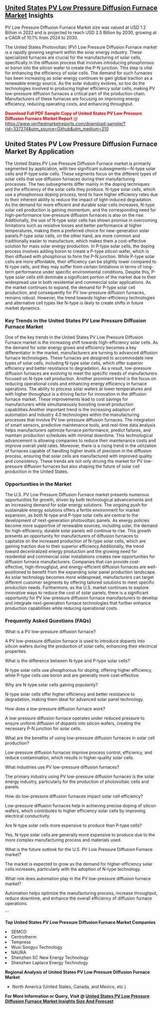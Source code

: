 <h2><a href="https://www.verifiedmarketreports.com/download-sample/?rid=337274&amp;utm_source=Github&amp;utm_medium=210" target="_blank">United States PV Low Pressure Diffusion Furnace Market</a> Insights</h2><p>PV Low Pressure Diffusion Furnace Market size was valued at USD 1.2 Billion in 2022 and is projected to reach USD 2.5 Billion by 2030, growing at a CAGR of 10.1% from 2024 to 2030.</p><p><p>The United States Photovoltaic (PV) Low Pressure Diffusion Furnace market is a rapidly growing segment within the solar energy industry. These specialized furnaces are crucial for the manufacturing of solar cells, specifically in the diffusion process that involves introducing phosphorous or boron into the silicon wafer to create the P-N junction. This step is vital for enhancing the efficiency of solar cells. The demand for such furnaces has been increasing as solar energy continues to gain global traction as a renewable energy source. As the solar industry evolves, so too do the technologies involved in producing higher efficiency solar cells, making PV low-pressure diffusion furnaces a critical part of the production chain. Manufacturers of these furnaces are focusing on improving energy efficiency, reducing operating costs, and enhancing throughput. <p><span class=""><span style="color: #ff0000;"><strong>Download Full PDF Sample Copy of United States PV Low Pressure Diffusion Furnace Market Report</strong> @ </span><a href="https://www.verifiedmarketreports.com/download-sample/?rid=337274&amp;utm_source=Github&amp;utm_medium=210" target="_blank">https://www.verifiedmarketreports.com/download-sample/?rid=337274&amp;utm_source=Github&amp;utm_medium=210</a></span></p></p><h2>United States PV Low Pressure Diffusion Furnace Market By Application</h2><p>The United States PV Low Pressure Diffusion Furnace market is primarily segmented by application, with two significant subsegments—N-type solar cells and P-type solar cells. These segments focus on the different types of solar cells that use diffusion furnaces during their manufacturing processes. The two subsegments differ mainly in the doping techniques and the efficiency of the solar cells they produce. N-type solar cells, which use a phosphorous doping process, tend to have higher efficiency rates due to their inherent ability to reduce the impact of light-induced degradation. As the demand for more efficient and durable solar cells increases, N-type solar cell production is gaining momentum, and the corresponding need for high-performance low-pressure diffusion furnaces is also on the rise. Additionally, the use of N-type solar cells has shown promise in overcoming limitations such as resistive losses and better performance at higher temperatures, making them a preferred choice for new-generation solar panels.P-type solar cells, on the other hand, are more common and traditionally easier to manufacture, which makes them a cost-effective solution for mass solar energy production. In P-type solar cells, the doping process involves adding boron to create a P-type silicon wafer, which is then diffused with phosphorus to form the P-N junction. While P-type solar cells are more affordable, their efficiency can be slightly lower compared to N-type cells, and they may suffer from certain limitations in terms of long-term performance under specific environmental conditions. Despite this, P-type solar cells still dominate a significant portion of the market due to their widespread use in both residential and commercial solar applications. As the market continues to expand, the demand for P-type solar cell production, and consequently for PV low-pressure diffusion furnaces, remains robust. However, the trend towards higher-efficiency technologies and alternative cell types like N-type is likely to create shifts in future market dynamics.<h3>Key Trends in the United States PV Low Pressure Diffusion Furnace Market</h3><p>One of the key trends in the United States PV Low Pressure Diffusion Furnace market is the increasing shift towards high-efficiency solar cells. As the demand for solar energy grows and efficiency becomes a key differentiator in the market, manufacturers are turning to advanced diffusion furnace technologies. These furnaces are designed to accommodate new types of solar cells, including N-type solar cells, which offer superior efficiency and better resistance to degradation. As a result, low-pressure diffusion furnaces are evolving to meet the specific needs of manufacturers focused on N-type cell production. Another prominent trend is the focus on reducing operational costs and enhancing energy efficiency in furnace operations. The ability to process solar wafers at lower temperatures and with higher throughput is a driving factor for innovation in the diffusion furnace market. These improvements lead to cost savings for manufacturers while simultaneously boosting overall production capabilities.Another important trend is the increasing adoption of automation and Industry 4.0 technologies within the manufacturing processes that involve PV low-pressure diffusion furnaces. The integration of smart sensors, predictive maintenance tools, and real-time data analysis helps manufacturers optimize furnace performance, predict failures, and maintain production schedules with minimal downtime. This technological advancement is allowing companies to reduce their maintenance costs and improve overall yield rates. Moreover, there is a rising trend in the utilization of furnaces capable of handling higher levels of precision in the diffusion process, ensuring that solar cells are manufactured with improved quality and consistency. These trends are not only driving the market for PV low-pressure diffusion furnaces but also shaping the future of solar cell production in the United States.<h3>Opportunities in the Market</h3><p>The U.S. PV Low Pressure Diffusion Furnace market presents numerous opportunities for growth, driven by both technological advancements and an increasing demand for solar energy solutions. The ongoing push for sustainable energy solutions offers a fertile environment for market expansion, as both N-type and P-type solar cells are central to the development of next-generation photovoltaic panels. As energy policies become more supportive of renewable sources, including solar, the demand for high-efficiency, durable solar panels will continue to rise. This growth presents an opportunity for manufacturers of diffusion furnaces to capitalize on the increased production of N-type solar cells, which are gaining traction due to their superior efficiency.Additionally, the trend toward decentralized energy production and the growing need for residential and commercial solar installations creates new opportunities for diffusion furnace manufacturers. Companies that can provide cost-effective, high-throughput, and energy-efficient diffusion furnaces are well-positioned to benefit from the expanding solar panel production landscape. As solar technology becomes more widespread, manufacturers can target different customer segments by offering tailored solutions to meet specific production needs. Furthermore, as the U.S. market continues to explore innovative ways to reduce the cost of solar panels, there is a significant opportunity for PV low-pressure diffusion furnace manufacturers to develop and integrate next-generation furnace technologies that further enhance production capabilities while reducing operational costs.<h3>Frequently Asked Questions (FAQs)</h3><p>What is a PV low-pressure diffusion furnace?</p><p>A PV low-pressure diffusion furnace is used to introduce dopants into silicon wafers during the production of solar cells, enhancing their electrical properties.</p><p>What is the difference between N-type and P-type solar cells?</p><p>N-type solar cells use phosphorous for doping, offering higher efficiency, while P-type cells use boron and are generally more cost-effective.</p><p>Why are N-type solar cells gaining popularity?</p><p>N-type solar cells offer higher efficiency and better resistance to degradation, making them ideal for advanced solar panel technology.</p><p>How does a low-pressure diffusion furnace work?</p><p>A low-pressure diffusion furnace operates under reduced pressure to ensure uniform diffusion of dopants into silicon wafers, creating the necessary P-N junction for solar cells.</p><p>What are the benefits of using low-pressure diffusion furnaces in solar cell production?</p><p>Low-pressure diffusion furnaces improve process control, efficiency, and reduce contamination, which results in higher-quality solar cells.</p><p>What industries use PV low-pressure diffusion furnaces?</p><p>The primary industry using PV low-pressure diffusion furnaces is the solar energy industry, particularly for the production of photovoltaic cells and panels.</p><p>How do low-pressure diffusion furnaces impact solar cell efficiency?</p><p>Low-pressure diffusion furnaces help in achieving precise doping of silicon wafers, which contributes to higher efficiency solar cells by improving electrical conductivity.</p><p>Are N-type solar cells more expensive to produce than P-type cells?</p><p>Yes, N-type solar cells are generally more expensive to produce due to the more complex manufacturing process and materials used.</p><p>What is the future outlook for the U.S. PV Low Pressure Diffusion Furnace market?</p><p>The market is expected to grow as the demand for higher-efficiency solar cells increases, particularly with the adoption of N-type technology.</p><p>What role does automation play in the PV low-pressure diffusion furnace market?</p><p>Automation helps optimize the manufacturing process, increase throughput, reduce downtime, and enhance the overall efficiency of diffusion furnace operations.</p>```</p><p><strong>Top United States PV Low Pressure Diffusion Furnace Market Companies</strong></p><div data-test-id=""><p><li>SEMCO</li><li> Centrotherm</li><li> Tempress</li><li> Wuxi Songyu Technology</li><li> NAURA</li><li> Shenzhen SC New Energy Technology</li><li> Shenzhen Laplace Energy Technology</li></p><div><strong>Regional Analysis of&nbsp;United States PV Low Pressure Diffusion Furnace Market</strong></div><ul><li dir="ltr"><p dir="ltr">North America&nbsp;(United States, Canada, and Mexico, etc.)</p></li></ul><p><strong>For More Information or Query, Visit @&nbsp;</strong><strong><a href="https://www.verifiedmarketreports.com/product/pv-low-pressure-diffusion-furnace-market/?utm_source=Github&amp;utm_medium=210" target="_blank">United States PV Low Pressure Diffusion Furnace Market Insights Size And Forecast</a></strong></p></div>
